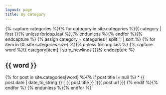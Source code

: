 ```yaml
---
layout: page
title: By Category
---
```


{% capture categories %}{% for category in site.categories %}{{ category | first }}{% unless forloop.last %},{% endunless %}{% endfor %}{% endcapture %}
{% assign category = categories | split:',' | sort %}
{% for item in (0..site.categories.size) %}{% unless forloop.last %}
{% capture word %}{{ category[item] | strip_newlines }}{% endcapture %}
<h2 class="category" id="{{ word }}">{{ word }}</h2>
{% for post in site.categories[word] %}{% if post.title != null %}
* {{ post.date | date_to_string }} </span> [ {{ post.title }} ]({{ post.url }}) 
{% endif %}{% endfor %}
{% endunless %}{% endfor %}
<br/><br/>
